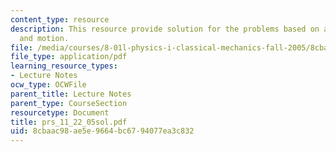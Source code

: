```yaml
---
content_type: resource
description: This resource provide solution for the problems based on acceleration
  and motion.
file: /media/courses/8-01l-physics-i-classical-mechanics-fall-2005/8cbaac98ae5e9664bc6794077ea3c832_prs_11_22_05sol.pdf
file_type: application/pdf
learning_resource_types:
- Lecture Notes
ocw_type: OCWFile
parent_title: Lecture Notes
parent_type: CourseSection
resourcetype: Document
title: prs_11_22_05sol.pdf
uid: 8cbaac98-ae5e-9664-bc67-94077ea3c832
---
```

